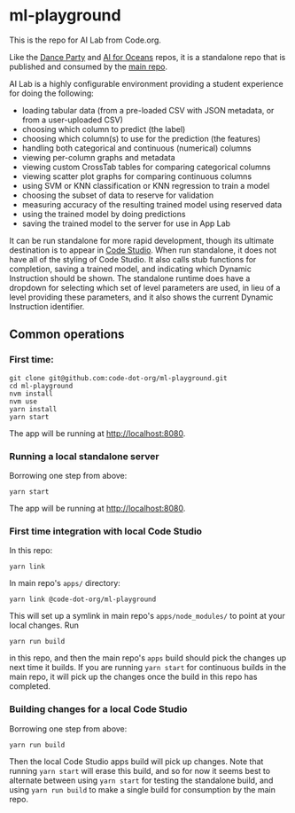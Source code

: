 # ml-playground

This is the repo for AI Lab from Code.org.

Like the [Dance Party](https://github.com/code-dot-org/dance-party) and [AI for Oceans](https://github.com/code-dot-org/ml-activities) repos, it is a standalone repo that is published and consumed by the [main repo](https://github.com/code-dot-org/code-dot-org).

AI Lab is a highly configurable environment providing a student experience for doing the following:

- loading tabular data (from a pre-loaded CSV with JSON metadata, or from a user-uploaded CSV)
- choosing which column to predict (the label)
- choosing which column(s) to use for the prediction (the features)
- handling both categorical and continuous (numerical) columns
- viewing per-column graphs and metadata
- viewing custom CrossTab tables for comparing categorical columns
- viewing scatter plot graphs for comparing continuous columns
- using SVM or KNN classification or KNN regression to train a model
- choosing the subset of data to reserve for validation
- measuring accuracy of the resulting trained model using reserved data
- using the trained model by doing predictions
- saving the trained model to the server for use in App Lab

It can be run standalone for more rapid development, though its ultimate destination is to appear in [Code Studio](https://studio.code.org/).  When run standalone, it does not have all of the styling of Code Studio.  It also calls stub functions for completion, saving a trained model, and indicating which Dynamic Instruction should be shown.  The standalone runtime does have a dropdown for selecting which set of level parameters are used, in lieu of a level providing these parameters, and it also shows the current Dynamic Instruction identifier.

## Common operations

### First time:
```
git clone git@github.com:code-dot-org/ml-playground.git
cd ml-playground
nvm install
nvm use
yarn install
yarn start
```
The app will be running at [http://localhost:8080](http://localhost:8080).

### Running a local standalone server
Borrowing one step from above:
```
yarn start
```
The app will be running at [http://localhost:8080](http://localhost:8080).

### First time integration with local Code Studio
In this repo:
```
yarn link
```
In main repo's `apps/` directory:
```
yarn link @code-dot-org/ml-playground
```

This will set up a symlink in main repo's `apps/node_modules/` to point at your local changes. 
Run 
```
yarn run build
```
in this repo, and then the main repo's `apps` build should pick the changes up next time it builds.
If you are running `yarn start` for continuous builds in the main repo, it will pick up the changes once the build in this repo has completed.

### Building changes for a local Code Studio

Borrowing one step from above:
```
yarn run build
```
Then the local Code Studio apps build will pick up changes.
Note that running `yarn start` will erase this build, and so for now it seems best to alternate between using `yarn start` for testing the standalone build, and using `yarn run build` to make a single build for consumption by the main repo.
